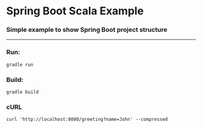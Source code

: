 # Spring Boot Scala Example

### Simple example to show Spring Boot project structure 
---
### Run:
`
gradle run
`

### Build:
`
gradle build
`

### cURL
`
curl 'http://localhost:8080/greeting?name=John' --compressed
`